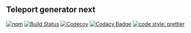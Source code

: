 ## Teleport generator next

[![npm](https://img.shields.io/npm/v/@teleporthq/teleport-generator-next.svg)](https://github.com/teleporthq/teleport-generator-next)
[![Build Status](https://travis-ci.com/teleporthq/teleport-generator-next.svg?branch=master)](https://travis-ci.com/teleporthq/teleport-generator-next)
[![Codecov](https://img.shields.io/codecov/c/github/teleporthq/teleport-generator-next.svg)](https://codecov.io/gh/teleporthq/teleport-generator-next)
[![Codacy Badge](https://api.codacy.com/project/badge/Grade/dded38b6efa54104ab22a12d6869da14)](https://www.codacy.com/app/Utwo/teleport-generator-next?utm_source=github.com&amp;utm_medium=referral&amp;utm_content=teleporthq/teleport-generator-next&amp;utm_campaign=Badge_Grade)
[![code style: prettier](https://img.shields.io/badge/code_style-prettier-ff69b4.svg)](https://github.com/prettier/prettier)